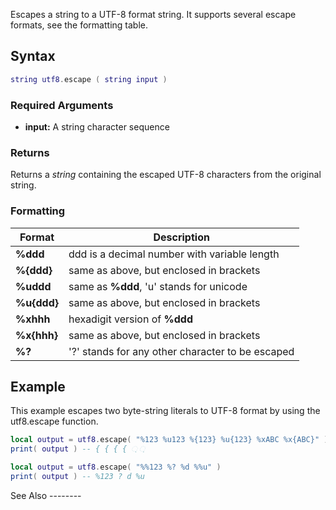 Escapes a string to a UTF-8 format string. It supports several escape formats, see the formatting table.

Syntax
------

``` lua
string utf8.escape ( string input )
```

### Required Arguments

-   **input:** A string character sequence

### Returns

Returns a *string* containing the escaped UTF-8 characters from the original string.

### Formatting

| Format      | Description                                      |
|-------------|--------------------------------------------------|
| **%ddd**    | ddd is a decimal number with variable length     |
| **%{ddd}**  | same as above, but enclosed in brackets          |
| **%uddd**   | same as **%ddd**, 'u' stands for unicode         |
| **%u{ddd}** | same as above, but enclosed in brackets          |
| **%xhhh**   | hexadigit version of **%ddd**                    |
| **%x{hhh}** | same as above, but enclosed in brackets          |
| **%?**      | '?' stands for any other character to be escaped |

Example
-------

<section name="Server" class="server" show="true">
This example escapes two byte-string literals to UTF-8 format by using the utf8.escape function.

``` lua
local output = utf8.escape( "%123 %u123 %{123} %u{123} %xABC %x{ABC}" )
print( output ) -- { { { { ઼ ઼

local output = utf8.escape( "%%123 %? %d %%u" )
print( output ) -- %123 ? d %u
```

</section>
See Also
--------
